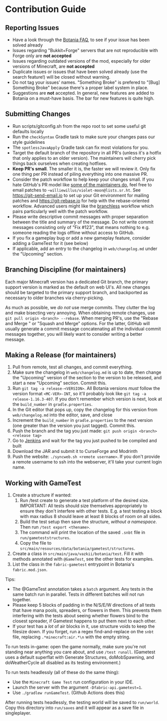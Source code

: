 # Contribution Guide
## Reporting Issues
* Have a look through the [Botania FAQ](https://botaniamod.net/faq.html), to see if your
  issue has been solved already
* Issues regarding "Bukkit+Forge" servers that are not reproducible with Forge only are
  **not accepted**
* Issues regarding outdated versions of the mod, especially for older versions of
Minecraft, are **not accepted**
* Duplicate issues or issues that have been solved already (use the search feature!) will
  be closed without warning.
* Do not tag your issues' names. "Something Broke" is prefered to "[Bug] Something Broke"
  because there's a proper label system in place.
* Suggestions are **not** accepted. In general, new features are added to Botania on
  a must-have basis. The bar for new features is quite high.

## Submitting Changes
* Run scripts/gitconfig.sh from the repo root to set some useful git defaults locally
* Run the `checkSyntax` Gradle task to make sure your changes pass our style guidelines
* The `spotlessJavaApply` Gradle task can fix most violations for you.
* Target the default branch of the repository in all PR's (unless it's a hotfix that only applies to an older version).
  The maintainers will cherry pick things back ourselves when creating hotfixes.
* **Keep PR's small**. The smaller it is, the faster we will review it. Only fix one thing
  per PR instead of piling everything into one massive PR.
* Consider the patch workflow to help keep your changes small.  If you hate GitHub's PR
  model like [some of the maintainers
  do](https://www.vincent-lee.net/blog/2022-02-28-github/), feel free to email patches to
  `~williewillus/violet-moon@lists.sr.ht`. See https://git-send-email.io to set up your
  Git environment for mailing patches and https://git-rebase.io for help with the
  rebase-oriented workflow.  Advanced users might like the
  [branchless](https://github.com/arxanas/git-branchless) workflow which pairs
  particularly well with the patch workflow.
* Please write descriptive commit messages with proper separation between the title and
  summary of the message. Do not write commit messages consisting only of "Fix #123", that
  means nothing to e.g. someone reading the logs offline without access to GitHub.
* If you fix a gameplay bug or add a new gameplay feature, consider adding a GameTest for
  it (see below)
* If applicable, add an entry to the changelog in `web/changelog.md` under the "Upcoming"
  section.

## Branching Discipline (for maintainers)
Each major Minecraft version has a dedicated Git branch, the primary support version is marked
as the default on web UI's. All new changes should be targeted to the primary support branch,
and backported as necessary to older branches via cherry-picking.

As much as possible, we *do not* use merge commits. They clutter the log and make
bisecting very annoying. When obtaining remote changes, use `git pull origin <branch>
--rebase`.  When merging PR's, use the "Rebase and Merge " or "Squash and Merge"
options.  For the latter, GitHub will usually generate a commit message concatenating all
the individual commit messages together, you will likely want to consider writing a better
message.

## Making a Release (for maintainers)
1. Pull from remote, test all changes, and commit everything.
2. Make sure the changelog in `web/changelog.md` is up to date, then change the "Upcoming"
   version of the section to the version to be released, and start a new "Upcoming"
   section. Commit this.
3. Run `git tag -a release-<VERSION>`. All Botania versions *must* follow the version
   format `<MC-VER>-INT`, so it'll probably look like `git tag -a release-1.16.3-407`.  If
   you don't remember which version is next, look at the `build_number` in
   `gradle.properties`.
4. In the Git editor that pops up, copy the changelog for this version from
   `web/changelog.md` into the editor, save, and close
5. Increment the `build_number` in `gradle.properties` to the next version
   (one greater than the version you just tagged). Commit this.
6. Push the branch and the tag you just made: `git push origin <branch> <release tag>`
7. Go to [Jenkins](https://ci.blamejared.com/job/Violet%20Moon/job/Botania/view/tags/) and
   wait for the tag you just pushed to be compiled and built
8. Download the JAR and submit it to CurseForge and Modrinth
9. Push the website: `./syncweb.sh <remote username>`. If you don't provide a remote
   username to ssh into the webserver, it'll take your current login name.

## Working with GameTest
1. Create a structure if wanted:
   1. Run /test create <size> to generate a test platform of the desired size. IMPORTANT:
      All tests should size themselves appropriately to ensure they don't interfere with
      other tests. E.g. a test testing a block with max radius 8 should leave at least 8
      blocks of room on all sides.
   2. Build the test setup then save the structure, *without a namespace*. Then run `/test
      export <thename>`.
   3. The command will print the location of the saved `.snbt` file in
      `run/gameteststructures`.
   4. Copy the file to `src/main/resources/data/botania/gametest/structures`.
2. Create a class in `src/main/java/vazkii/botania/test`. Fill it with methods annotated
   with `@GameTest`, see the other tests for examples.
3. List the class in the `fabric-gametest` entrypoint in Botania's `fabric.mod.json`.

Tips:
* The @GameTest annotation takes a `batch` argument. Any tests in the same batch run in
  parallel. Tests in different batches will not run together.
* Please keep 5 blocks of padding in the N/S/E/W directions of all tests that have mana
  pools, spreaders, or flowers in them. This prevents them interfering with the tests
  about seeing whether flowers bind to the closest spreader, if Gametest happens to put
  them next to each other.
* If your test has a *lot* of air blocks in it, use structure voids to keep the filesize
  down. If you forget, run a regex find-and-replace on the `snbt` file, replacing
  `.*minecraft:air.*\n` with the empty string.

To run tests in-game: open the game normally, make sure you're not standing near anything
you care about, and use `/test runall`. (Gametest uses a default superflat with Generate
Structures, doMobSpawning, and doWeatherCycle all disabled as its testing environment.)

To run tests headlessly (all of these do the same thing):
* Use the `Minecraft Game Test` run configuration in your IDE.
* Launch the server with the argument `-Dfabric-api.gametest=1`.
* Use `./gradlew runGameTest`. (Github Actions does this)

After running tests headlessly, the testing world will be saved to `run/world`. Copy this
directory into `run/saves` and it will appear as a save file in singleplayer.
